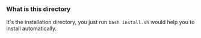 ### What is this directory
It's the installation directory, you just run ```bash install.sh``` would help you to install automatically.

